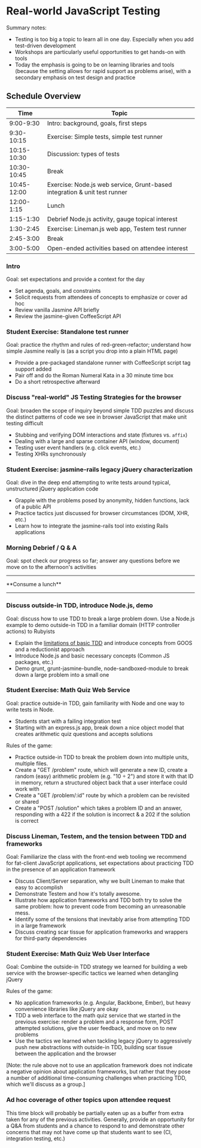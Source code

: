# Real-world JavaScript Testing

Summary notes:
 * Testing is too big a topic to learn all in one day. Especially when you add test-driven development
 * Workshops are particularly useful opportunities to get hands-on with tools
 * Today the emphasis is going to be on learning libraries and tools (because the setting allows for rapid support as problems arise), with a secondary emphasis on test design and practice

## Schedule Overview

Time | Topic
--- | ---
9:00-9:30 | Intro: background, goals, first steps
9:30-10:15 | Exercise: Simple tests, simple test runner
10:15-10:30 | Discussion: types of tests
10:30-10:45 | Break
10:45-12:00 | Exercise: Node.js web service, Grunt-based integration & unit test runner
12:00-1:15 | Lunch
1:15-1:30 | Debrief Node.js activity, gauge topical interest
1:30-2:45 | Exercise: Lineman.js web app, Testem test runner
2:45-3:00 | Break
3:00-5:00 | Open-ended activities based on attendee interest

### Intro

Goal: set expectations and provide a context for the day

* Set agenda, goals, and constraints
* Solicit requests from attendees of concepts to emphasize or cover ad hoc
* Review vanilla Jasmine API briefly
* Review the jasmine-given CoffeeScript API

### Student Exercise: Standalone test runner

Goal: practice the rhythm and rules of red-green-refactor; understand how simple
Jasmine really is (as a script you drop into a plain HTML page)

* Provide a pre-packaged standalone runner with CoffeeScript script tag support added
* Pair off and do the Roman Numeral Kata in a 30 minute time box
* Do a short retrospective afterward

### Discuss "real-world" JS Testing Strategies for the browser

Goal: broaden the scope of inquiry beyond simple TDD puzzles and discuss the distinct
patterns of code we see in browser JavaScript that make unit testing difficult

* Stubbing and verifying DOM interactions and state (fixtures vs. `affix`)
* Dealing with a large and sparse container API (window, document)
* Testing user event handlers (e.g. click events, etc.)
* Testing XHRs synchronously

### Student Exercise: jasmine-rails legacy jQuery characterization

Goal: dive in the deep end attempting to write tests around typical, unstructured
jQuery application code

* Grapple with the problems posed by anonymity, hidden functions, lack of a public API
* Practice tactics just discussed for browser circumstances (DOM, XHR, etc.)
* Learn how to integrate the jasmine-rails tool into existing Rails applications

### Morning Debrief / Q & A

Goal: spot check our progress so far; answer any questions before we move on to
the afternoon's activities

<hr/>
**Consume a lunch**
<hr/>

### Discuss outside-in TDD, introduce Node.js, demo

Goal: discuss how to use TDD to break a large problem down. Use a Node.js example
to demo outside-in TDD in a familiar domain (HTTP controller actions) to Rubyists

* Explain the [limitations of basic TDD](http://blog.testdouble.com/posts/2014-01-25-the-failures-of-intro-to-tdd.html)
and introduce concepts from GOOS and a reductionist approach
* Introduce Node.js and basic necessary concepts (Common JS packages, etc.)
* Demo grunt, grunt-jasmine-bundle, node-sandboxed-module to break down a large problem into a small one

### Student Exercise: Math Quiz Web Service

Goal: practice outside-in TDD, gain familiarity with Node and one way to write
tests in Node.

* Students start with a failing integration test
* Starting with an express.js app, break down a nice object model that creates
arithmetic quiz questions and accepts solutions

Rules of the game:

* Practice outside-in TDD to break the problem down into multiple units,
multiple files.
* Create a "GET /problem" route, which will generate a new ID, create a random
(easy) arithmetic problem (e.g. "10 ÷ 2") and store it with that ID in memory,
return a structured object back that a user interface could work with
* Create a "GET /problem/:id" route by which a problem can be revisited or shared
* Create a "POST /solution" which takes a problem ID and an answer, responding
with a 422 if the solution is incorrect & a 202 if the solution is correct

### Discuss Lineman, Testem, and the tension between TDD and frameworks

Goal: Familiarize the class with the front-end web tooling we recommend for fat-client
JavaScript applications, set expectations about practicing TDD in the presence of
an application framework

* Discuss Client/Server separation, why we built Lineman to make that easy to
accomplish
* Demonstrate Testem and how it's totally awesome.
* Illustrate how application frameworks and TDD both try to solve the same problem:
how to prevent code from becoming an unreasonable mess.
* Identify some of the tensions that inevitably arise from attempting TDD in a large framework
* Discuss creating scar tissue for application frameworks and wrappers for third-party dependencies

### Student Exercise: Math Quiz Web User Interface

Goal: Combine the outside-in TDD strategy we learned for building a web service
with the browser-specific tactics we learned when detangling jQuery

Rules of the game:

* No application frameworks (e.g. Angular, Backbone, Ember), but heavy convenience
libraries like jQuery are okay
* TDD a web interface to the math quiz service that we started in the previous
exercise: render a problem and a response form, POST attempted solutions, give
the user feedback, and move on to new problems
* Use the tactics we learned when tackling legacy jQuery to aggressively push new
abstractions with outside-in TDD, building scar tissue between the application and
the browser

[Note: the rule above not to use an application framework does not indicate a
negative opinion about application frameworks, but rather that they pose a number
of additional time-consuming challenges when practicing TDD, which we'll discuss
 as a group.]

### Ad hoc coverage of other topics upon attendee request

This time block will probably be partially eaten up as a buffer from extra taken
for any of the previous activities. Generally, provide an opportunity for a Q&A
from students and a chance to respond to and demonstrate other concerns that may
not have come up that students want to see (CI, integration testing, etc.)
